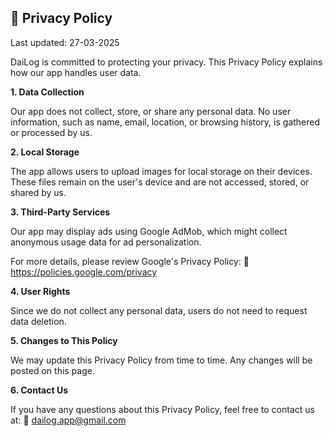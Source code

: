 ## 📜 Privacy Policy

Last updated: 27-03-2025

DaiLog is committed to protecting your privacy. This Privacy Policy explains how our app handles user data.

**1. Data Collection**
   
Our app does not collect, store, or share any personal data. No user information, such as name, email, location, or browsing history, is gathered or processed by us.

**2. Local Storage**
   
The app allows users to upload images for local storage on their devices. These files remain on the user's device and are not accessed, stored, or shared by us.

**3. Third-Party Services**
   
Our app may display ads using Google AdMob, which might collect anonymous usage data for ad personalization. 

For more details, please review Google's Privacy Policy:
🔗 https://policies.google.com/privacy

**4. User Rights**
   
Since we do not collect any personal data, users do not need to request data deletion.

**5. Changes to This Policy**
  
We may update this Privacy Policy from time to time. Any changes will be posted on this page.

**6. Contact Us**
    
If you have any questions about this Privacy Policy, feel free to contact us at:
📩 dailog.app@gmail.com



